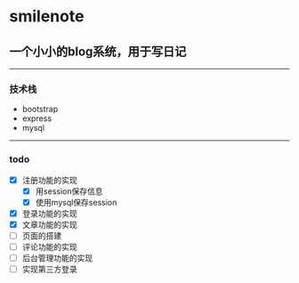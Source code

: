 # smilenote
## 一个小小的blog系统，用于写日记
-------------------------------------------
### 技术栈
- bootstrap
- express
- mysql
--------------------
### todo
- [x] 注册功能的实现
  - [x] 用session保存信息
  - [x] 使用mysql保存session
- [x] 登录功能的实现
- [x] 文章功能的实现
- [ ] 页面的搭建
- [ ] 评论功能的实现
- [ ] 后台管理功能的实现
- [ ] 实现第三方登录
